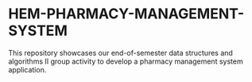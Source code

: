 # HEM-PHARMACY-MANAGEMENT-SYSTEM
This repository showcases our end-of-semester data structures and algorithms II group activity to develop a pharmacy management system application.
